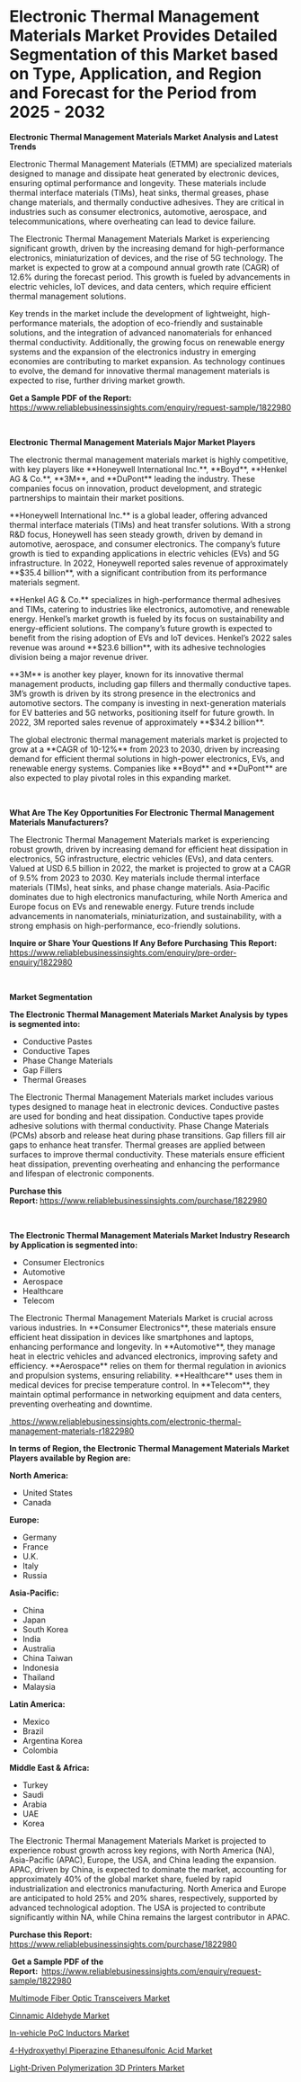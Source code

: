 <p><h1>Electronic Thermal Management Materials Market Provides Detailed Segmentation of this Market based on Type, Application, and Region and Forecast for the Period from 2025 - 2032</h1></p><p><strong>Electronic Thermal Management Materials Market Analysis and Latest Trends</strong></p>
<p><p>Electronic Thermal Management Materials (ETMM) are specialized materials designed to manage and dissipate heat generated by electronic devices, ensuring optimal performance and longevity. These materials include thermal interface materials (TIMs), heat sinks, thermal greases, phase change materials, and thermally conductive adhesives. They are critical in industries such as consumer electronics, automotive, aerospace, and telecommunications, where overheating can lead to device failure.</p><p>The Electronic Thermal Management Materials Market is experiencing significant growth, driven by the increasing demand for high-performance electronics, miniaturization of devices, and the rise of 5G technology. The market is expected to grow at a compound annual growth rate (CAGR) of 12.6% during the forecast period. This growth is fueled by advancements in electric vehicles, IoT devices, and data centers, which require efficient thermal management solutions.</p><p>Key trends in the market include the development of lightweight, high-performance materials, the adoption of eco-friendly and sustainable solutions, and the integration of advanced nanomaterials for enhanced thermal conductivity. Additionally, the growing focus on renewable energy systems and the expansion of the electronics industry in emerging economies are contributing to market expansion. As technology continues to evolve, the demand for innovative thermal management materials is expected to rise, further driving market growth.</p></p>
<p><strong>Get a Sample PDF of the Report:&nbsp;</strong> <a href="https://www.reliablebusinessinsights.com/enquiry/request-sample/1822980?utm_campaign=2128&utm_medium=2&utm_source=Github&utm_content=ia&utm_term=25012025&utm_id=electronic-thermal-management-materials">https://www.reliablebusinessinsights.com/enquiry/request-sample/1822980</a></p>
<p>&nbsp;</p>
<p><strong>Electronic Thermal Management Materials Major Market Players</strong></p>
<p><p>The electronic thermal management materials market is highly competitive, with key players like **Honeywell International Inc.**, **Boyd**, **Henkel AG & Co.**, **3M**, and **DuPont** leading the industry. These companies focus on innovation, product development, and strategic partnerships to maintain their market positions.</p><p>**Honeywell International Inc.** is a global leader, offering advanced thermal interface materials (TIMs) and heat transfer solutions. With a strong R&D focus, Honeywell has seen steady growth, driven by demand in automotive, aerospace, and consumer electronics. The company’s future growth is tied to expanding applications in electric vehicles (EVs) and 5G infrastructure. In 2022, Honeywell reported sales revenue of approximately **$35.4 billion**, with a significant contribution from its performance materials segment.</p><p>**Henkel AG & Co.** specializes in high-performance thermal adhesives and TIMs, catering to industries like electronics, automotive, and renewable energy. Henkel’s market growth is fueled by its focus on sustainability and energy-efficient solutions. The company’s future growth is expected to benefit from the rising adoption of EVs and IoT devices. Henkel’s 2022 sales revenue was around **$23.6 billion**, with its adhesive technologies division being a major revenue driver.</p><p>**3M** is another key player, known for its innovative thermal management products, including gap fillers and thermally conductive tapes. 3M’s growth is driven by its strong presence in the electronics and automotive sectors. The company is investing in next-generation materials for EV batteries and 5G networks, positioning itself for future growth. In 2022, 3M reported sales revenue of approximately **$34.2 billion**.</p><p>The global electronic thermal management materials market is projected to grow at a **CAGR of 10-12%** from 2023 to 2030, driven by increasing demand for efficient thermal solutions in high-power electronics, EVs, and renewable energy systems. Companies like **Boyd** and **DuPont** are also expected to play pivotal roles in this expanding market.</p></p>
<p>&nbsp;</p>
<p><strong>What Are The Key Opportunities For Electronic Thermal Management Materials Manufacturers?</strong></p>
<p><p>The Electronic Thermal Management Materials market is experiencing robust growth, driven by increasing demand for efficient heat dissipation in electronics, 5G infrastructure, electric vehicles (EVs), and data centers. Valued at USD 6.5 billion in 2022, the market is projected to grow at a CAGR of 9.5% from 2023 to 2030. Key materials include thermal interface materials (TIMs), heat sinks, and phase change materials. Asia-Pacific dominates due to high electronics manufacturing, while North America and Europe focus on EVs and renewable energy. Future trends include advancements in nanomaterials, miniaturization, and sustainability, with a strong emphasis on high-performance, eco-friendly solutions.</p></p>
<p><strong>Inquire or Share Your Questions If Any Before Purchasing This Report:</strong> <a href="https://www.reliablebusinessinsights.com/enquiry/pre-order-enquiry/1822980?utm_campaign=2128&utm_medium=2&utm_source=Github&utm_content=ia&utm_term=25012025&utm_id=electronic-thermal-management-materials">https://www.reliablebusinessinsights.com/enquiry/pre-order-enquiry/1822980</a></p>
<p>&nbsp;</p>
<p><strong>Market Segmentation</strong></p>
<p><strong>The Electronic Thermal Management Materials Market Analysis by types is segmented into:</strong></p>
<p><ul><li>Conductive Pastes</li><li>Conductive Tapes</li><li>Phase Change Materials</li><li>Gap Fillers</li><li>Thermal Greases</li></ul></p>
<p><p>The Electronic Thermal Management Materials market includes various types designed to manage heat in electronic devices. Conductive pastes are used for bonding and heat dissipation. Conductive tapes provide adhesive solutions with thermal conductivity. Phase Change Materials (PCMs) absorb and release heat during phase transitions. Gap fillers fill air gaps to enhance heat transfer. Thermal greases are applied between surfaces to improve thermal conductivity. These materials ensure efficient heat dissipation, preventing overheating and enhancing the performance and lifespan of electronic components.</p></p>
<p><strong>Purchase this Report:&nbsp;</strong><a href="https://www.reliablebusinessinsights.com/purchase/1822980?utm_campaign=2128&utm_medium=2&utm_source=Github&utm_content=ia&utm_term=25012025&utm_id=electronic-thermal-management-materials">https://www.reliablebusinessinsights.com/purchase/1822980</a></p>
<p>&nbsp;</p>
<p><strong>The Electronic Thermal Management Materials Market Industry Research by Application is segmented into:</strong></p>
<p><ul><li>Consumer Electronics</li><li>Automotive</li><li>Aerospace</li><li>Healthcare</li><li>Telecom</li></ul></p>
<p><p>The Electronic Thermal Management Materials Market is crucial across various industries. In **Consumer Electronics**, these materials ensure efficient heat dissipation in devices like smartphones and laptops, enhancing performance and longevity. In **Automotive**, they manage heat in electric vehicles and advanced electronics, improving safety and efficiency. **Aerospace** relies on them for thermal regulation in avionics and propulsion systems, ensuring reliability. **Healthcare** uses them in medical devices for precise temperature control. In **Telecom**, they maintain optimal performance in networking equipment and data centers, preventing overheating and downtime.</p></p>
<p><a href="https://www.reliablebusinessinsights.com/electronic-thermal-management-materials-r1822980?utm_campaign=2128&utm_medium=2&utm_source=Github&utm_content=ia&utm_term=25012025&utm_id=electronic-thermal-management-materials">&nbsp;https://www.reliablebusinessinsights.com/electronic-thermal-management-materials-r1822980</a></p>
<p><strong>In terms of Region, the Electronic Thermal Management Materials Market Players available by Region are:</strong></p>
<p>
    <p> <strong> North America: </strong>
        <ul>
            <li>United States</li>
            <li>Canada</li>
        </ul>
        </p> 
    <p> <strong> Europe: </strong>
        <ul>
            <li>Germany</li>
            <li>France</li>
            <li>U.K.</li>
            <li>Italy</li>
            <li>Russia</li>
        </ul>
        </p> 
    <p> <strong> Asia-Pacific: </strong>
        <ul>
            <li>China</li>
            <li>Japan</li>
            <li>South Korea</li>
            <li>India</li>
            <li>Australia</li>
            <li>China Taiwan</li>
            <li>Indonesia</li>
            <li>Thailand</li>
            <li>Malaysia</li>
        </ul>
        </p> 
    <p> <strong> Latin America: </strong>
        <ul>
            <li>Mexico</li>
            <li>Brazil</li>
            <li>Argentina Korea</li>
            <li>Colombia</li>
        </ul>
        </p> 
    <p> <strong> Middle East & Africa: </strong>
        <ul>
            <li>Turkey</li>
            <li>Saudi</li>
            <li>Arabia</li>
            <li>UAE</li>
            <li>Korea</li>
        </ul>
    </p>
    </p>
<p><p>The Electronic Thermal Management Materials Market is projected to experience robust growth across key regions, with North America (NA), Asia-Pacific (APAC), Europe, the USA, and China leading the expansion. APAC, driven by China, is expected to dominate the market, accounting for approximately 40% of the global market share, fueled by rapid industrialization and electronics manufacturing. North America and Europe are anticipated to hold 25% and 20% shares, respectively, supported by advanced technological adoption. The USA is projected to contribute significantly within NA, while China remains the largest contributor in APAC.</p></p>
<p><strong>Purchase this Report: </strong><a href="https://www.reliablebusinessinsights.com/purchase/1822980?utm_campaign=2128&utm_medium=2&utm_source=Github&utm_content=ia&utm_term=25012025&utm_id=electronic-thermal-management-materials">https://www.reliablebusinessinsights.com/purchase/1822980</a></p>
<p>&nbsp;<strong>Get a Sample PDF of the Report:&nbsp;&nbsp;</strong><a href="https://www.reliablebusinessinsights.com/enquiry/request-sample/1822980?utm_campaign=2128&utm_medium=2&utm_source=Github&utm_content=ia&utm_term=25012025&utm_id=electronic-thermal-management-materials">https://www.reliablebusinessinsights.com/enquiry/request-sample/1822980</a></p>
<p><strong></strong></p>
<p><p><a href="https://www.linkedin.com/pulse/insightful-multimode-fiber-optic-transceivers-market-frm3c?utm_campaign=2128&utm_medium=2&utm_source=Github&utm_content=ia&utm_term=25012025&utm_id=electronic-thermal-management-materials">Multimode Fiber Optic Transceivers Market</a></p><p><a href="https://github.com/MarciaRunte/Market-Research-Report-List-1/blob/main/cinnamic-aldehyde-market.md?utm_campaign=2128&utm_medium=2&utm_source=Github&utm_content=ia&utm_term=25012025&utm_id=electronic-thermal-management-materials">Cinnamic Aldehyde Market</a></p><p><a href="https://www.linkedin.com/pulse/in-vehicle-poc-inductors-market-size-share-research-report-gijjc?utm_campaign=2128&utm_medium=2&utm_source=Github&utm_content=ia&utm_term=25012025&utm_id=electronic-thermal-management-materials">In-vehicle PoC Inductors Market</a></p><p><a href="https://www.linkedin.com/pulse/in-depth-4-hydroxyethyl-piperazine-ethanesulfonic-acid-h56bf?utm_campaign=2128&utm_medium=2&utm_source=Github&utm_content=ia&utm_term=25012025&utm_id=electronic-thermal-management-materials">4-Hydroxyethyl Piperazine Ethanesulfonic Acid Market</a></p><p><a href="https://www.linkedin.com/pulse/light-driven-polymerization-3d-printers-market-size-insights-nhjje?utm_campaign=2128&utm_medium=2&utm_source=Github&utm_content=ia&utm_term=25012025&utm_id=electronic-thermal-management-materials">Light-Driven Polymerization 3D Printers Market</a></p></p>